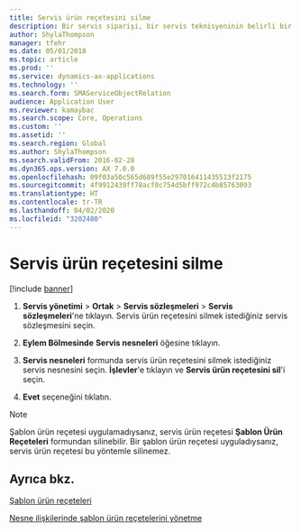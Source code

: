 ```yaml
---
title: Servis ürün reçetesini silme
description: Bir servis siparişi, bir servis teknisyeninin belirli bir tarihte müşteri tesisine yaptığı ziyareti gösterir.
author: ShylaThompson
manager: tfehr
ms.date: 05/01/2018
ms.topic: article
ms.prod: ''
ms.service: dynamics-ax-applications
ms.technology: ''
ms.search.form: SMAServiceObjectRelation
audience: Application User
ms.reviewer: kamaybac
ms.search.scope: Core, Operations
ms.custom: ''
ms.assetid: ''
ms.search.region: Global
ms.author: ShylaThompson
ms.search.validFrom: 2016-02-28
ms.dyn365.ops.version: AX 7.0.0
ms.openlocfilehash: 09f03a50c565d689f55e297016411435513f2175
ms.sourcegitcommit: 4f9912439ff78acf0c754d5bff972c4b85763093
ms.translationtype: HT
ms.contentlocale: tr-TR
ms.lasthandoff: 04/02/2020
ms.locfileid: "3202480"
---
```

# <a name="delete-a-service-bom"></a>Servis ürün reçetesini silme 

[!include [banner](../includes/banner.md)]


1.  **Servis yönetimi** \> **Ortak** \> **Servis sözleşmeleri** \> **Servis sözleşmeleri**'ne tıklayın. Servis ürün reçetesini silmek istediğiniz servis sözleşmesini seçin.

2.  **Eylem Bölmesinde** **Servis nesneleri** öğesine tıklayın.

3.  **Servis nesneleri** formunda servis ürün reçetesini silmek istediğiniz servis nesnesini seçin. **İşlevler**'e tıklayın ve **Servis ürün reçetesini sil**'i seçin.

4.  **Evet** seçeneğini tıklatın.


> [!NOTE]
> <P>Şablon ürün reçetesi uygulamadıysanız, servis ürün reçetesi <STRONG>Şablon Ürün Reçeteleri</STRONG> formundan silinebilir. Bir şablon ürün reçetesi uyguladıysanız, servis ürün reçetesi bu yöntemle silinemez.</P>



## <a name="see-also"></a>Ayrıca bkz.

[Şablon ürün reçeteleri](template-boms.md)

[Nesne ilişkilerinde şablon ürün reçetelerini yönetme](manage-template-boms-on-object-relations.md)

  


